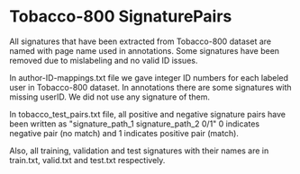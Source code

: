 # Tobacco-800 SignaturePairs
All signatures that have been extracted from Tobacco-800 dataset are named with page name used in annotations. Some signatures have been removed due to mislabeling and no valid ID issues. 

In author-ID-mappings.txt file we gave integer ID numbers for each labeled user in Tobacco-800 dataset. In annotations there are some signatures with missing userID. We did not use any signature of them. 

In tobacco_test_pairs.txt file, all positive and negative signature pairs have been written as "signature_path_1 signature_path_2 0/1" 0 indicates negative pair (no match) and 1 indicates positive pair (match).

Also, all training, validation and test signatures with their names are in train.txt, valid.txt and test.txt respectively.
